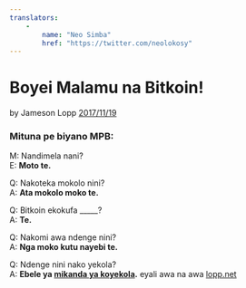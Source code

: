 ```yaml
---
translators: 
    - 
        name: "Neo Simba"
        href: "https://twitter.com/neolokosy"
---
```

# Boyei Malamu na Bitkoin!

by Jameson Lopp [2017/11/19](https://twitter.com/lopp/status/932350908461133825)

<LanguageDropdown/>

### Mituna pe biyano MPB:

M: Nandimela nani?  
E: **Moto te.**

Q: Nakoteka mokolo nini?  
A: **Ata mokolo moko te.**

Q: Bitkoin ekokufa _____?  
A: **Te.**

Q: Nakomi awa ndenge nini?  
A: **Nga moko kutu nayebi te.**


Q: Ndenge nini nako yekola?  
A: **Ebele ya [mikanda ya koyekola](/cog/ln/translations/).** eyali awa na awa [lopp.net](https://www.lopp.net/bitcoin-information.html)

